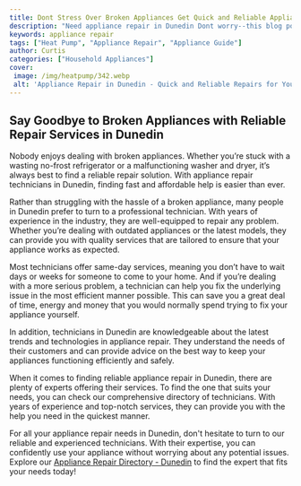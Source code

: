 ```yaml
---
title: Dont Stress Over Broken Appliances Get Quick and Reliable Appliance Repair in Dunedin
description: "Need appliance repair in Dunedin Dont worry--this blog post has you covered Find out how to get quick and reliable appliance repair services to solve your household problems fast"
keywords: appliance repair
tags: ["Heat Pump", "Appliance Repair", "Appliance Guide"]
author: Curtis
categories: ["Household Appliances"]
cover: 
 image: /img/heatpump/342.webp
 alt: 'Appliance Repair in Dunedin - Quick and Reliable Repairs for Your Troubles'
---
```

## Say Goodbye to Broken Appliances with Reliable Repair Services in Dunedin

Nobody enjoys dealing with broken appliances. Whether you’re stuck with a wasting no-frost refrigerator or a malfunctioning washer and dryer, it’s always best to find a reliable repair solution. With appliance repair technicians in Dunedin, finding fast and affordable help is easier than ever. 

Rather than struggling with the hassle of a broken appliance, many people in Dunedin prefer to turn to a professional technician. With years of experience in the industry, they are well-equipped to repair any problem. Whether you’re dealing with outdated appliances or the latest models, they can provide you with quality services that are tailored to ensure that your appliance works as expected.

Most technicians offer same-day services, meaning you don’t have to wait days or weeks for someone to come to your home. And if you’re dealing with a more serious problem, a technician can help you fix the underlying issue in the most efficient manner possible. This can save you a great deal of time, energy and money that you would normally spend trying to fix your appliance yourself. 

In addition, technicians in Dunedin are knowledgeable about the latest trends and technologies in appliance repair. They understand the needs of their customers and can provide advice on the best way to keep your appliances functioning efficiently and safely. 

When it comes to finding reliable appliance repair in Dunedin, there are plenty of experts offering their services. To find the one that suits your needs, you can check our comprehensive directory of technicians. With years of experience and top-notch services, they can provide you with the help you need in the quickest manner. 

For all your appliance repair needs in Dunedin, don't hesitate to turn to our reliable and experienced technicians. With their expertise, you can confidently use your appliance without worrying about any potential issues. Explore our [Appliance Repair Directory - Dunedin](./pages/appliance-repair-technicians/new-zealand/dunedin) to find the expert that fits your needs today!
